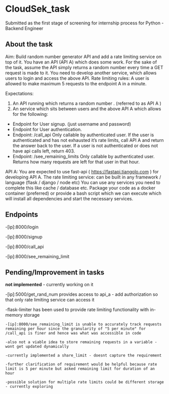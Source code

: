 # CloudSek_task

Submitted as the first stage of screening for internship process for Python - Backend Engineer

## About the task

Aim: Build random number generator API and add a rate limiting service on top of it.
You have an API (API A) which does some work. For the sake of the task, assume the API
simply returns a random number every time a GET request is made to it.
You need to develop another service, which allows users to login and access the above API.
Rate limiting rules: A user is allowed to make maximum 5 requests to the endpoint A in a
minute.

Expectations:
1. An API running which returns a random number . (referred to as API A )
2. An service which sits between users and the above API A which allows for the following:
- Endpoint for User signup. (just username and password)
- Endpoint for User authentication.
- Endpoint: /call_api Only callable by authenticated user. If the user is
authenticated and has not exhausted it’s rate limits, call API A and return the
answer back to the user. If a user is not authenticated or does not have api calls
left, return 403.
- Endpoint: /see_remaining_limits Only callable by authenticated user. Returns
how many requests are left for that user in that hour.

API A: You are expected to use fast-api ( https://fastapi.tiangolo.com ) for developing API A.
The rate limiting service: can be built in any framework / language (flask / django / node etc)
You can use any services you need to complete this like cache / database etc.
Package your code as a docker container (preferred) or provide a bash script which we can
execute which will install all dependencies and start the necessary services.

## Endpoints

-[ip]:8000/login

-[ip]:8000/signup

-[ip]:8000/call_api

-[ip]:8000/see_remaining_limit

## Pending/Improvement in tasks 

**not implemented** - currently working on it

-[ip]:5000/get_rand_num provides access to api_a - add authorization so that only rate limiting service can access it

-flask-limiter has been used to provide rate limiting functionality with in-memory storage

    -[ip]:8000/see_remaining_limit is unable to accurately track requests remaining per hour since the granularity of "5 per minute" for /call_api is finer and hence was what was accessible in code
  
    -also not a viable idea to store remaining requests in a variable - wont get updated dynamically
  
    -currently implemented a share_limit - doesnt capture the requirement
  
    -further clarification of requirement would be helpful because rate limit is 5 per minute but asked remaining limit for duration of an hour
  
    -possible solution for multiple rate limits could be different storage - currently exploring
